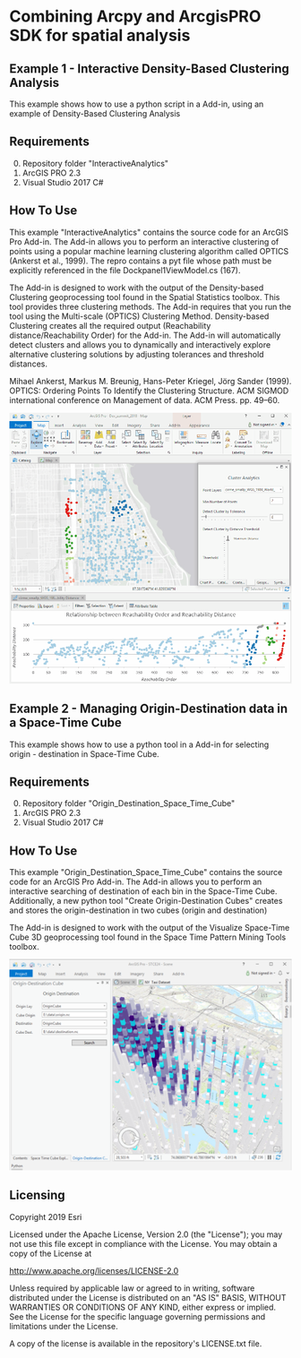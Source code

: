 # Combining Arcpy and ArcgisPRO SDK for spatial analysis

## Example 1 - Interactive Density-Based Clustering Analysis

This example shows how to use a python script in a Add-in, using an example of Density-Based Clustering Analysis

## Requirements
0) Repository folder "InteractiveAnalytics"
1) ArcGIS PRO 2.3
2) Visual Studio 2017 C#

## How To Use
This example "InteractiveAnalytics"  contains the source code for an ArcGIS Pro Add-in.  The Add-in allows you to perform an interactive clustering of points using a popular machine learning clustering algorithm called OPTICS (Ankerst et al., 1999).  The repro contains a pyt file whose path must be explicitly referenced in the file Dockpanel1ViewModel.cs (167).  

The Add-in is designed to work with the output of the Density-based Clustering geoprocessing tool found in the Spatial Statistics toolbox.  This tool provides three clustering methods.  The Add-in requires that you run the tool using the Multi-scale (OPTICS) Clustering Method.   Density-based Clustering creates all the required output (Reachability distance/Reachability Order) for the Add-in. The Add-in will automatically detect clusters and allows you to dynamically and interactively explore alternative clustering solutions by adjusting tolerances and threshold distances.

Mihael Ankerst, Markus M. Breunig, Hans-Peter Kriegel, Jörg Sander (1999). OPTICS: Ordering Points To Identify the Clustering Structure. ACM SIGMOD international conference on Management of data. ACM Press. pp. 49–60.

 ![alt text](https://github.com/ArcGIS/ExampleDotNetAndPythonForAnalytics/blob/master/addin.gif) 

## Example 2 - Managing Origin-Destination data in a Space-Time Cube 

This example shows how to use a python tool in a Add-in for selecting origin - destination in Space-Time Cube.

## Requirements
0) Repository folder "Origin_Destination_Space_Time_Cube"
1) ArcGIS PRO 2.3
2) Visual Studio 2017 C#

## How To Use
This example "Origin_Destination_Space_Time_Cube" contains the source code for an ArcGIS Pro Add-in.  The Add-in allows you to perform an interactive searching of destination of each bin in the Space-Time Cube. Additionally, a new python tool "Create Origin-Destination Cubes" creates and stores the origin-destination in two cubes (origin and destination)

The Add-in is designed to work with the output of the Visualize Space-Time Cube 3D geoprocessing tool found in the Space Time Pattern Mining Tools toolbox.

 ![alt text](https://github.com/ArcGIS/ExampleDotNetAndPythonForAnalytics/blob/master/OD_STC.PNG) 

## Licensing
Copyright 2019 Esri

Licensed under the Apache License, Version 2.0 (the "License"); you may not use this file except in compliance with the License. You may obtain a copy of the License at

http://www.apache.org/licenses/LICENSE-2.0

Unless required by applicable law or agreed to in writing, software distributed under the License is distributed on an "AS IS" BASIS, WITHOUT WARRANTIES OR CONDITIONS OF ANY KIND, either express or implied. See the License for the specific language governing permissions and limitations under the License.

A copy of the license is available in the repository's LICENSE.txt file.



